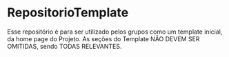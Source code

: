 # RepositorioTemplate
Esse repositório é para ser utilizado pelos grupos como um template inicial, da home page do Projeto. As seções do Template NÃO DEVEM SER OMITIDAS, sendo TODAS RELEVANTES.
